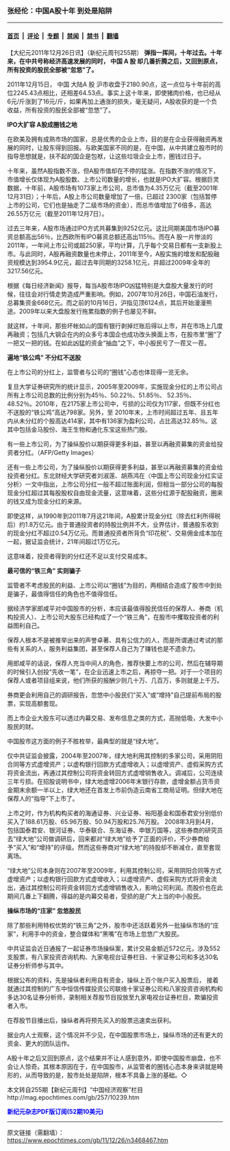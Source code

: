 ### 张经伦：中国A股十年 到处是陷阱

---

#### [首页](../../../..?n3468467) &nbsp;|&nbsp; [评论](../../../../../epoch-comment?n3468467) &nbsp;|&nbsp; [专题](../../../../../epoch-special?n3468467) &nbsp;|&nbsp; [禁闻](../../../../../epoch-news?n3468467) &nbsp;|&nbsp; [禁书](../../../../../books?n3468467) &nbsp;|&nbsp; [翻墙](https://github.com/gfw-breaker/nogfw/blob/master/README.md?n3468467)


<div class="post_content" id="artbody" itemprop="articleBody">
 <!-- article content begin -->
 <p>
  【大纪元2011年12月26日讯】（新纪元周刊255期）
  <b>
   弹指一挥间，十年过去。十年来，在中共号称经济高速发展的同时，
   <ok href="https://www.epochtimes.com/gb/tag/%E4%B8%AD%E5%9B%BD.html">
    中国
   </ok>
   A
   <ok href="https://www.epochtimes.com/gb/tag/%E8%82%A1.html">
    股
   </ok>
   却几番折腾之后，又回到原点，所有投资的股民全部被“忽悠”了。
  </b>
 </p>
 <p>
  2011年12月15日，
  <ok href="https://www.epochtimes.com/gb/tag/%E4%B8%AD%E5%9B%BD.html">
   中国
  </ok>
  大陆A
  <ok href="https://www.epochtimes.com/gb/tag/%E8%82%A1.html">
   股
  </ok>
  沪市收盘于2180.90点，这一点位与十年前的高位2245.43点相比，还相差64.53点。事实上这十年来，即使猪肉价格，也已经从6元/斤涨到了16元/斤，如果再加上通涨的损失，毫无疑问，A股收获的是一个负收益，所有投资的股民全部被“忽悠”了。
 </p>
 <p>
  <b>
   IPO大扩容 A股成圈钱之地
  </b>
 </p>
 <p>
  在欧美及拥有成熟市场的国家，总是优秀的企业上市，目的是在企业获得融资再发展的同时，让股东得到回报。与欧美国家不同的是，在中国，从中共建立股市时的指导思想就是，扶不起的国企是包袱，让这些垃圾企业上市，圈钱过日子。
 </p>
 <p>
  十年来，虽然A股指数不涨，但A股市值却在不停的猛涨。在指数不涨的情况下，市值增长仅体现为A股股数、上市公司数量的增长，也就是IPO大扩容。根据巨灵数据，十年前，A股市场有1073家上市公司，总市值为4.35万亿元（截至2001年12月31日）；十年后，A股上市公司数量增加了一倍，已超过 2300家（包括暂停上市的公司，它们也是抽走了二级市场的资金），而总市值增加了6倍多，高达26.55万亿元（截至2011年12月7日）。
 </p>
 <p>
  过去三年来，A股市场通过IPO方式共募集到9252亿元。这比同期美国市场IPO募资总额高出56％，比西欧所有IPO募资总额还高出115％。而在A 股一片惨淡的2011年，一年间上市公司或超250家，平均计算，几乎每个交易日都有一支新股上市。与此同时，A股再融资数量也未停止，2011年至今，A股实施的增发和配股融资规模达到3954.9亿元，超过去年同期的3258.1亿元，并超过2009年全年的3217.56亿元。
 </p>
 <p>
  根据《每日经济新闻》报导，每当A股市场IPO凶猛特别是大盘股大量发行的时候，往往会对行情走势造成严重影响。例如，2007年10月26日，中国石油发行，总募集资金668亿元。而之前的10月16日，沪指见顶6124点，其后开始漫漫熊途。2009年以来大盘股发行拖累指数的例子也屡见不鲜。
 </p>
 <p>
  就这样，十年间，那些坏帐如山的国有银行剥掉烂账后得以上市，并在市场上几度再融资；包括几大钢企在内的众多亏本国企也成功改头换面上市，在股市里“圈”了一把又一把的钱。在如此凶猛的资金“抽血”之下，中小股民亏了一茬又一茬。
 </p>
 <p>
  <b>
   遍地“铁公鸡” 不分红不送股
  </b>
 </p>
 <p>
  在上市公司的分红上，监管者与公司的“圈钱”心态也体现得一览无余。
 </p>
 <p>
  复旦大学证券研究所的统计显示，2005年至2009年，实施现金分红的上市公司占所有上市公司总数的比例分别为45％、50.22％、51.85％、 52.35％、48.52％。2010年，在2175家上市公司中，亏损的公司仅为117家，但既不分红也不送股的“铁公鸡”高达798家。另外，至 2010年末，上市时间超过五年、且五年内从未分红的个股高达414家，其中有136家为盈利公司，占比高达32.85％。这其中包括金马股份、海王生物和通化东宝这些热门股。
 </p>
 <p>
  有一些上市公司，为了操纵股价以期获得更多利益，甚至以再融资募集的资金给投资者分红。（AFP/Getty Images）
 </p>
 <p>
  还有一些上市公司，为了操纵股价以期获得更多利益，甚至以再融资募集的资金给投资者分红。东北财经大学研究者刘淑莲、胡燕鸿在〈中国上市公司现金分红实证分析〉一文中指出，上市公司分红一般不超过账面利润，但相当一部分公司的每股现金分红超过其每股股权自由现金流量，这意味着，这些分红源于配股融资，圈来的钱又成为现金分红的来源。
 </p>
 <p>
  即使这样，从1990年到2011年7月这21年间，A股累计现金分红（除去红利所得税后）约1.8万亿元。由于普通投资者的持股比例并不大，业界估计，普通股东收到的现金分红不超过0.54万亿元。而普通投资者所背负“印花税”、交易佣金成本加在一起，据证监会统计，21年间超过1万亿元。
 </p>
 <p>
  这意味着，投资者得到的分红还不足以支付交易成本。
 </p>
 <p>
  <b>
   最可信的“铁三角” 实则骗子
  </b>
 </p>
 <p>
  监管者不考虑股民的利益、上市公司以“圈钱”为目的，两相结合造成了股市中到处是骗子，最值得信任的角色也不值得信任。
 </p>
 <p>
  据经济学家郎咸平对中国股市的分析，本应该最值得股民信任的保荐人、券商（机构投资人）、上市公司大股东已经构成了一个“铁三角”，在股市中攫取投资者的利益图利自己。
 </p>
 <p>
  保荐人根本不是被推举出来的声誉卓著、具有公信力的人，而是所谓通过考试的那些有关系的人，服务利益集团，甚至保荐人自己为了赚钱也是不遗余力。
 </p>
 <p>
  用郎咸平的话说，保荐人充当中间人的角色，推荐快要上市的公司，然后在辅导期的时候引入创投“先收一笔”，在企业迅速上市之后，再掠夺一把。对于一个项目的保荐人或者项目组来说，他们所获的报酬少则几十万、几百万，多则就是上千万。
 </p>
 <p>
  券商更会利用自己的调研报告，忽悠中小股民们“买入”或“增持”自己提前布局的股票，实现高额套现。
 </p>
 <p>
  而上市企业大股东可以透过内幕交易、发布信息之类的方式，高抛低吸，大发中小股民的财。
 </p>
 <p>
  中国股市这方面的例子不胜枚举，最典型的就是“绿大地”。
 </p>
 <p>
  仅中共证监会披露，2004年至2007年，绿大地利用其控制的多家公司，采用阴阳合同等方式虚增资产；以虚构银行回款方式虚增收入；以虚增资产、虚假采购方式将资金流出，再通过其控制公司将资金转回方式虚增销售收入。调减后，公司连续三年亏损。在招股说明书中，绿大地虚增2006年末银行存款，虚增金额占货币资金期末余额一半以上，绿大地还在首发上市前伪造云南省工商局证明。但绿大地在保荐人的“指导”下上市了。
 </p>
 <p>
  上市之时，作为机构构买者的海通证券、兴业证券、裕阳基金和国泰君安分别低价买入了188.61万股、65.96万股、50.94万股和25.76万股。 2008年3月到4月，包括国泰君安、银河证券、华泰联合、东海证券、申银万国等，这些券商的研究员去“绿大地”公司做调研后，回来都对“绿大地”给予了正面的评价，不少券商给予“买入”和“增持”的评级。然而这些券商对“绿大地”的持股却不断减仓，直至套现离场。
 </p>
 <p>
  “绿大地”公司本身则在2007年至2009年，利用其控制公司，采用阴阳合同等方式虚增资产；以虚构银行回款方式虚增收入；以虚增资产、虚假采购方式将资金流出，通过其控制公司将资金转回方式虚增销售收入，影响公司利润。而股价也在此期间几番上下翻腾，得益的是内幕交易者，受损的是广大上当的中小股民。
 </p>
 <p>
  <b>
   操纵市场的“庄家” 忽悠股民
  </b>
 </p>
 <p>
  除了那些利用特权优势的“铁三角”之外，股市中还活跃着另外一批操纵市场的“庄家”，利用手中的资金，整合媒体和“黑嘴”在市场上忽悠广大股民。
 </p>
 <p>
  中共证监会近日通报了一起证券市场操纵案，累计交易金额近572亿元，涉及552支股票，有八家投资咨询机构、九家电视台证券栏目、十家证券公司和多达30名证券分析师参与其中。
 </p>
 <p>
  根据公布的资料，先是操纵者利用自有资金，操纵上百个账户买入股票后， 接着就通过其控制的广东中恒信传媒投资公司联络十家证券公司和八家投资咨询机构和多达30名证券分析师，录制相关荐股节目投放至九家电视台证券栏目，欺骗投资者入市。
 </p>
 <p>
  在荐股节目播出后，操纵者再将预先买入的股票迅速卖出获利。
 </p>
 <p>
  据业内人士观察，这个情况并不少见，在中国股票市场上，操纵市场的还有更大的资金、更大的团队运作。
 </p>
 <p>
  A股十年之后又回到原点，这个结果并不让人感到意外，即使中国股市崩盘，也不会让人惊奇。其根本原因在于，在中国股市，从监管者的圈钱心态本身来讲就是畸形的，从而导致的是，股市处处是陷阱，根本不具备上涨的基础。◇
 </p>
 <p>
  本文转自255期【新纪元周刊】“中国经济观察”栏目
  <br/>
  <ok href=" http://mag.epochtimes.com/gb/257/10239.htm " target="_blank">
   http://mag.epochtimes.com/gb/257/10239.htm
  </ok>
 </p>
 <p>
  <ok href="http://mag.epochtimes.com/pdfmag/home.html">
   <font color="blue">
    <b>
     新纪元杂志PDF版订阅(52期10美元)
    </b>
   </font>
  </ok>
 </p>
 <!-- article content end -->
 <div id="below_article_ad">
 </div>
</div>


---

原文链接（需翻墙）：https://www.epochtimes.com/gb/11/12/26/n3468467.htm
